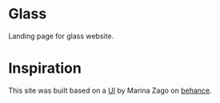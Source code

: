 # Glass

Landing page for glass website. 

# Inspiration
This site was built based on a [UI](https://www.behance.net/collection/181362517/Glassmorphism/) by Marina Zago on [behance](https://www.behance.net).